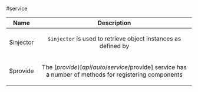 
#service

| Name | Description |
| :--: | :--: |
| $injector | <p><code>$injector</code> is used to retrieve object instances as defined by</p>  |
| $provide | <p>The ($provide)[api/auto/service/$provide] service has a number of methods for registering components</p>  |


